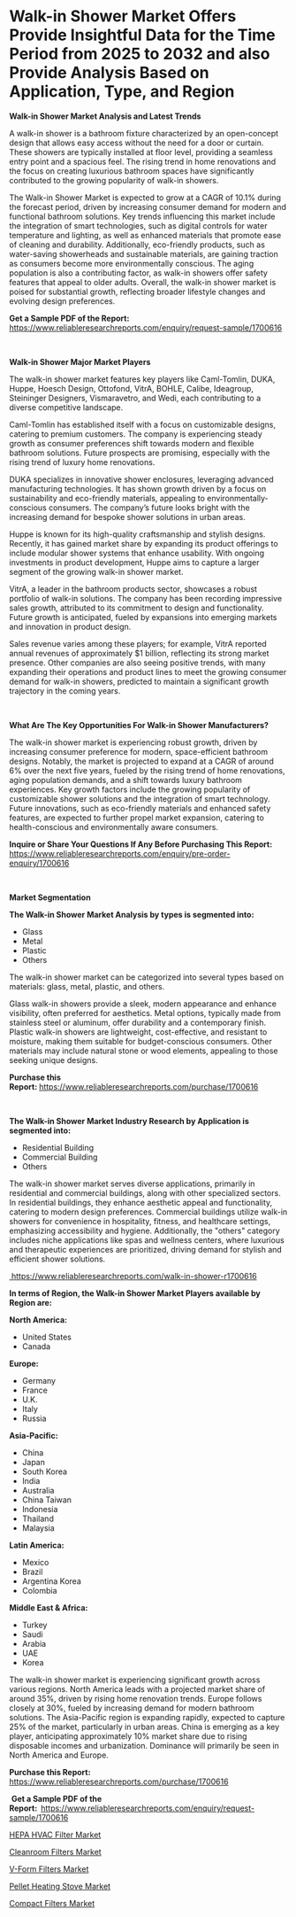 <p><h1>Walk-in Shower Market Offers Provide Insightful Data for the Time Period from 2025 to 2032 and also Provide Analysis Based on Application, Type, and Region</h1></p><p><strong>Walk-in Shower Market Analysis and Latest Trends</strong></p>
<p><p>A walk-in shower is a bathroom fixture characterized by an open-concept design that allows easy access without the need for a door or curtain. These showers are typically installed at floor level, providing a seamless entry point and a spacious feel. The rising trend in home renovations and the focus on creating luxurious bathroom spaces have significantly contributed to the growing popularity of walk-in showers.</p><p>The Walk-in Shower Market is expected to grow at a CAGR of 10.1% during the forecast period, driven by increasing consumer demand for modern and functional bathroom solutions. Key trends influencing this market include the integration of smart technologies, such as digital controls for water temperature and lighting, as well as enhanced materials that promote ease of cleaning and durability. Additionally, eco-friendly products, such as water-saving showerheads and sustainable materials, are gaining traction as consumers become more environmentally conscious. The aging population is also a contributing factor, as walk-in showers offer safety features that appeal to older adults. Overall, the walk-in shower market is poised for substantial growth, reflecting broader lifestyle changes and evolving design preferences.</p></p>
<p><strong>Get a Sample PDF of the Report:&nbsp;</strong> <a href="https://www.reliableresearchreports.com/enquiry/request-sample/1700616?utm_campaign=16&utm_medium=2&utm_source=Github&utm_content=ia&utm_term=09012025&utm_id=walk-in-shower">https://www.reliableresearchreports.com/enquiry/request-sample/1700616</a></p>
<p>&nbsp;</p>
<p><strong>Walk-in Shower Major Market Players</strong></p>
<p><p>The walk-in shower market features key players like Caml-Tomlin, DUKA, Huppe, Hoesch Design, Ottofond, VitrA, BOHLE, Calibe, Ideagroup, Steininger Designers, Vismaravetro, and Wedi, each contributing to a diverse competitive landscape.</p><p>Caml-Tomlin has established itself with a focus on customizable designs, catering to premium customers. The company is experiencing steady growth as consumer preferences shift towards modern and flexible bathroom solutions. Future prospects are promising, especially with the rising trend of luxury home renovations.</p><p>DUKA specializes in innovative shower enclosures, leveraging advanced manufacturing technologies. It has shown growth driven by a focus on sustainability and eco-friendly materials, appealing to environmentally-conscious consumers. The company’s future looks bright with the increasing demand for bespoke shower solutions in urban areas.</p><p>Huppe is known for its high-quality craftsmanship and stylish designs. Recently, it has gained market share by expanding its product offerings to include modular shower systems that enhance usability. With ongoing investments in product development, Huppe aims to capture a larger segment of the growing walk-in shower market.</p><p>VitrA, a leader in the bathroom products sector, showcases a robust portfolio of walk-in solutions. The company has been recording impressive sales growth, attributed to its commitment to design and functionality. Future growth is anticipated, fueled by expansions into emerging markets and innovation in product design.</p><p>Sales revenue varies among these players; for example, VitrA reported annual revenues of approximately $1 billion, reflecting its strong market presence. Other companies are also seeing positive trends, with many expanding their operations and product lines to meet the growing consumer demand for walk-in showers, predicted to maintain a significant growth trajectory in the coming years.</p></p>
<p>&nbsp;</p>
<p><strong>What Are The Key Opportunities For Walk-in Shower Manufacturers?</strong></p>
<p><p>The walk-in shower market is experiencing robust growth, driven by increasing consumer preference for modern, space-efficient bathroom designs. Notably, the market is projected to expand at a CAGR of around 6% over the next five years, fueled by the rising trend of home renovations, aging population demands, and a shift towards luxury bathroom experiences. Key growth factors include the growing popularity of customizable shower solutions and the integration of smart technology. Future innovations, such as eco-friendly materials and enhanced safety features, are expected to further propel market expansion, catering to health-conscious and environmentally aware consumers.</p></p>
<p><strong>Inquire or Share Your Questions If Any Before Purchasing This Report:</strong> <a href="https://www.reliableresearchreports.com/enquiry/pre-order-enquiry/1700616?utm_campaign=16&utm_medium=2&utm_source=Github&utm_content=ia&utm_term=09012025&utm_id=walk-in-shower">https://www.reliableresearchreports.com/enquiry/pre-order-enquiry/1700616</a></p>
<p>&nbsp;</p>
<p><strong>Market Segmentation</strong></p>
<p><strong>The Walk-in Shower Market Analysis by types is segmented into:</strong></p>
<p><ul><li>Glass</li><li>Metal</li><li>Plastic</li><li>Others</li></ul></p>
<p><p>The walk-in shower market can be categorized into several types based on materials: glass, metal, plastic, and others. </p><p>Glass walk-in showers provide a sleek, modern appearance and enhance visibility, often preferred for aesthetics. Metal options, typically made from stainless steel or aluminum, offer durability and a contemporary finish. Plastic walk-in showers are lightweight, cost-effective, and resistant to moisture, making them suitable for budget-conscious consumers. Other materials may include natural stone or wood elements, appealing to those seeking unique designs.</p></p>
<p><strong>Purchase this Report:&nbsp;</strong><a href="https://www.reliableresearchreports.com/purchase/1700616?utm_campaign=16&utm_medium=2&utm_source=Github&utm_content=ia&utm_term=09012025&utm_id=walk-in-shower">https://www.reliableresearchreports.com/purchase/1700616</a></p>
<p>&nbsp;</p>
<p><strong>The Walk-in Shower Market Industry Research by Application is segmented into:</strong></p>
<p><ul><li>Residential Building</li><li>Commercial Building</li><li>Others</li></ul></p>
<p><p>The walk-in shower market serves diverse applications, primarily in residential and commercial buildings, along with other specialized sectors. In residential buildings, they enhance aesthetic appeal and functionality, catering to modern design preferences. Commercial buildings utilize walk-in showers for convenience in hospitality, fitness, and healthcare settings, emphasizing accessibility and hygiene. Additionally, the "others" category includes niche applications like spas and wellness centers, where luxurious and therapeutic experiences are prioritized, driving demand for stylish and efficient shower solutions.</p></p>
<p><a href="https://www.reliableresearchreports.com/walk-in-shower-r1700616?utm_campaign=16&utm_medium=2&utm_source=Github&utm_content=ia&utm_term=09012025&utm_id=walk-in-shower">&nbsp;https://www.reliableresearchreports.com/walk-in-shower-r1700616</a></p>
<p><strong>In terms of Region, the Walk-in Shower Market Players available by Region are:</strong></p>
<p>
    <p> <strong> North America: </strong>
        <ul>
            <li>United States</li>
            <li>Canada</li>
        </ul>
        </p> 
    <p> <strong> Europe: </strong>
        <ul>
            <li>Germany</li>
            <li>France</li>
            <li>U.K.</li>
            <li>Italy</li>
            <li>Russia</li>
        </ul>
        </p> 
    <p> <strong> Asia-Pacific: </strong>
        <ul>
            <li>China</li>
            <li>Japan</li>
            <li>South Korea</li>
            <li>India</li>
            <li>Australia</li>
            <li>China Taiwan</li>
            <li>Indonesia</li>
            <li>Thailand</li>
            <li>Malaysia</li>
        </ul>
        </p> 
    <p> <strong> Latin America: </strong>
        <ul>
            <li>Mexico</li>
            <li>Brazil</li>
            <li>Argentina Korea</li>
            <li>Colombia</li>
        </ul>
        </p> 
    <p> <strong> Middle East & Africa: </strong>
        <ul>
            <li>Turkey</li>
            <li>Saudi</li>
            <li>Arabia</li>
            <li>UAE</li>
            <li>Korea</li>
        </ul>
    </p>
    </p>
<p><p>The walk-in shower market is experiencing significant growth across various regions. North America leads with a projected market share of around 35%, driven by rising home renovation trends. Europe follows closely at 30%, fueled by increasing demand for modern bathroom solutions. The Asia-Pacific region is expanding rapidly, expected to capture 25% of the market, particularly in urban areas. China is emerging as a key player, anticipating approximately 10% market share due to rising disposable incomes and urbanization. Dominance will primarily be seen in North America and Europe.</p></p>
<p><strong>Purchase this Report: </strong><a href="https://www.reliableresearchreports.com/purchase/1700616?utm_campaign=16&utm_medium=2&utm_source=Github&utm_content=ia&utm_term=09012025&utm_id=walk-in-shower">https://www.reliableresearchreports.com/purchase/1700616</a></p>
<p>&nbsp;<strong>Get a Sample PDF of the Report:&nbsp;&nbsp;</strong><a href="https://www.reliableresearchreports.com/enquiry/request-sample/1700616?utm_campaign=16&utm_medium=2&utm_source=Github&utm_content=ia&utm_term=09012025&utm_id=walk-in-shower">https://www.reliableresearchreports.com/enquiry/request-sample/1700616</a></p>
<p><strong></strong></p>
<p><p><a href="https://github.com/norbeludie83/Market-Research-Report-List-1/blob/main/hepa-hvac-filter-market.md?utm_campaign=16&utm_medium=2&utm_source=Github&utm_content=ia&utm_term=09012025&utm_id=walk-in-shower">HEPA HVAC Filter Market</a></p><p><a href="https://github.com/jerhoskinson197676/Market-Research-Report-List-1/blob/main/cleanroom-filters-market.md?utm_campaign=16&utm_medium=2&utm_source=Github&utm_content=ia&utm_term=09012025&utm_id=walk-in-shower">Cleanroom Filters Market</a></p><p><a href="https://github.com/shirleenfraker87/Market-Research-Report-List-1/blob/main/v-form-filters-market.md?utm_campaign=16&utm_medium=2&utm_source=Github&utm_content=ia&utm_term=09012025&utm_id=walk-in-shower">V-Form Filters Market</a></p><p><a href="https://github.com/mezokathleen834/Market-Research-Report-List-1/blob/main/pellet-heating-stove-market.md?utm_campaign=16&utm_medium=2&utm_source=Github&utm_content=ia&utm_term=09012025&utm_id=walk-in-shower">Pellet Heating Stove Market</a></p><p><a href="https://github.com/JosephineMcguire65/Market-Research-Report-List-1/blob/main/compact-filters-market.md?utm_campaign=16&utm_medium=2&utm_source=Github&utm_content=ia&utm_term=09012025&utm_id=walk-in-shower">Compact Filters Market</a></p></p>